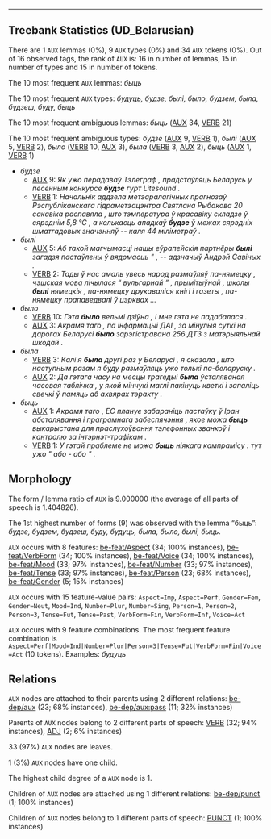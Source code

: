 

--------------------------------------------------------------------------------

## Treebank Statistics (UD_Belarusian)

There are 1 `AUX` lemmas (0%), 9 `AUX` types (0%) and 34 `AUX` tokens (0%).
Out of 16 observed tags, the rank of `AUX` is: 16 in number of lemmas, 15 in number of types and 15 in number of tokens.

The 10 most frequent `AUX` lemmas: <em>быць</em>

The 10 most frequent `AUX` types:  <em>будуць, будзе, былі, было, будзем, была, будзеш, буду, быць</em>

The 10 most frequent ambiguous lemmas: <em>быць</em> ([AUX]() 34, [VERB]() 21)

The 10 most frequent ambiguous types:  <em>будзе</em> ([AUX]() 9, [VERB]() 1), <em>былі</em> ([AUX]() 5, [VERB]() 2), <em>было</em> ([VERB]() 10, [AUX]() 3), <em>была</em> ([VERB]() 3, [AUX]() 2), <em>быць</em> ([AUX]() 1, [VERB]() 1)


* <em>будзе</em>
  * [AUX]() 9: <em>Як ужо перадаваў Тэлеграф , прадстаўляць Беларусь у песенным конкурсе <b>будзе</b> гурт Litesound .</em>
  * [VERB]() 1: <em>Начальнік аддзела метэаралагічных прагнозаў Рэспубліканскага гідраметэацэнтра Святлана Рыбакова 20 сакавіка распавяла , што тэмпература ў красавіку складзе ў сярэднім 5,8 °С , а колькасць ападкаў <b>будзе</b> ў межах сярэдніх шматгадовых значэнняў -- каля 44 міліметраў .</em>
* <em>былі</em>
  * [AUX]() 5: <em>Аб такой магчымасці нашы еўрапейскія партнёры <b>былі</b> загадзя пастаўлены ў вядомасць " , -- адзначыў Андрэй Савіных .</em>
  * [VERB]() 2: <em>Тады ў нас амаль увесь народ размаўляў па-нямецку , чэшская мова лічылася “ вульгарнай ” , прымітыўнай , школы <b>былі</b> нямецкія , па-нямецку друкаваліся кнігі і газеты , па-нямецку прапаведвалі ў цэрквах ...</em>
* <em>было</em>
  * [VERB]() 10: <em>Гэта <b>было</b> вельмі дзіўна , і мне гэта не падабалася .</em>
  * [AUX]() 3: <em>Акрамя таго , па інфармацыі ДАІ , за мінулыя суткі на дарогах Беларусі <b>было</b> зарэгістравана 256 ДТЗ з матэрыяльнай шкодай .</em>
* <em>была</em>
  * [VERB]() 3: <em>Калі я <b>была</b> другі раз у Беларусі , я сказала , што наступным разам я буду размаўляць ужо толькі па-беларуску .</em>
  * [AUX]() 2: <em>Да гэтага часу на месцы трагедыі <b>была</b> ўсталяваная часовая таблічка , у якой мінчукі маглі пакінуць кветкі і запаліць свечкі ў памяць аб ахвярах тэракту .</em>
* <em>быць</em>
  * [AUX]() 1: <em>Акрамя таго , ЕС плануе забараніць пастаўку ў Іран абсталявання і праграмнага забеспячэння , якое можа <b>быць</b> выкарыстана для праслухоўвання тэлефонных званкоў і кантролю за інтэрнэт-трафікам .</em>
  * [VERB]() 1: <em>У гэтай праблеме не можа <b>быць</b> ніякага кампрамісу : тут ужо " або - або " .</em>

## Morphology

The form / lemma ratio of `AUX` is 9.000000 (the average of all parts of speech is 1.404826).

The 1st highest number of forms (9) was observed with the lemma “быць”: <em>будзе, будзем, будзеш, буду, будуць, была, было, былі, быць</em>.

`AUX` occurs with 8 features: [be-feat/Aspect]() (34; 100% instances), [be-feat/VerbForm]() (34; 100% instances), [be-feat/Voice]() (34; 100% instances), [be-feat/Mood]() (33; 97% instances), [be-feat/Number]() (33; 97% instances), [be-feat/Tense]() (33; 97% instances), [be-feat/Person]() (23; 68% instances), [be-feat/Gender]() (5; 15% instances)

`AUX` occurs with 15 feature-value pairs: `Aspect=Imp`, `Aspect=Perf`, `Gender=Fem`, `Gender=Neut`, `Mood=Ind`, `Number=Plur`, `Number=Sing`, `Person=1`, `Person=2`, `Person=3`, `Tense=Fut`, `Tense=Past`, `VerbForm=Fin`, `VerbForm=Inf`, `Voice=Act`

`AUX` occurs with 9 feature combinations.
The most frequent feature combination is `Aspect=Perf|Mood=Ind|Number=Plur|Person=3|Tense=Fut|VerbForm=Fin|Voice=Act` (10 tokens).
Examples: <em>будуць</em>


## Relations

`AUX` nodes are attached to their parents using 2 different relations: [be-dep/aux]() (23; 68% instances), [be-dep/aux:pass]() (11; 32% instances)

Parents of `AUX` nodes belong to 2 different parts of speech: [VERB]() (32; 94% instances), [ADJ]() (2; 6% instances)

33 (97%) `AUX` nodes are leaves.

1 (3%) `AUX` nodes have one child.

The highest child degree of a `AUX` node is 1.

Children of `AUX` nodes are attached using 1 different relations: [be-dep/punct]() (1; 100% instances)

Children of `AUX` nodes belong to 1 different parts of speech: [PUNCT]() (1; 100% instances)

